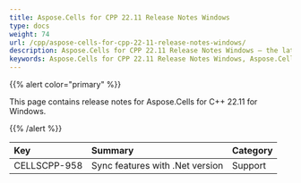 ```yaml
---
title: Aspose.Cells for CPP 22.11 Release Notes Windows
type: docs
weight: 74
url: /cpp/aspose-cells-for-cpp-22-11-release-notes-windows/
description: Aspose.Cells for CPP 22.11 Release Notes Windows – the latest enhancements, new features, and fixes.
keywords: Aspose.Cells for CPP 22.11 Release Notes Windows, Aspose.Cells for CPP 22.11 Windows updates and fixes
---
```


{{% alert color="primary" %}}

This page contains release notes for Aspose.Cells for C++ 22.11 for Windows.

{{% /alert %}}

|**Key**|**Summary**|**Category**|
| :- | :- | :- |
|CELLSCPP-958|Sync features with .Net version |Support|
